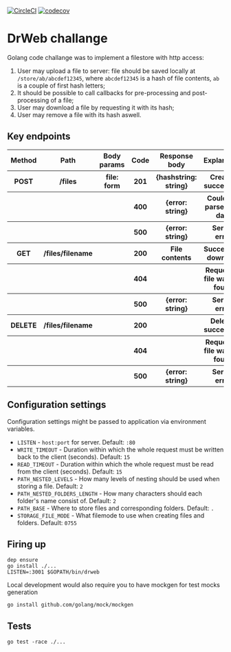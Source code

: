 [![CircleCI](https://circleci.com/gh/twonegatives/drweb_challenge.svg?style=svg)](https://circleci.com/gh/twonegatives/drweb_challenge)
[![codecov](https://codecov.io/gh/twonegatives/drweb_challenge/branch/master/graph/badge.svg)](https://codecov.io/gh/twonegatives/drweb_challenge)

# DrWeb challange

Golang code challange was to implement a filestore with http access:

1. User may upload a file to server: file should be saved locally at `/store/ab/abcdef12345`, where `abcdef12345` is a hash of file contents, `ab` is a couple of first hash letters;
2. It should be possible to call callbacks for pre-processing and post-processing of a file;
3. User may download a file by requesting it with its hash;
4. User may remove a file with its hash aswell.

## Key endpoints

<table>
  <thead>
    <tr>
      <th>Method</th>
      <th>Path</th>
      <th>Body params</th>
      <th>Code</th>
      <th>Response body</th>
      <th>Explanation</th>
    </tr>
  </thead>
  <tbody>
    <tr>
      <th>POST</th>
      <th>/files</th>
      <th>file: form</th>
      <th>201</th>
      <th>{hashstring: string}</th>
      <th>Created succesfully</th>
    </tr>
    <tr>
      <th></th>
      <th></th>
      <th></th>
      <th>400</th>
      <th>{error: string}</th>
      <th>Could not parse form data</th>
    </tr>
    <tr>
      <th></th>
      <th></th>
      <th></th>
      <th>500</th>
      <th>{error: string}</th>
      <th>Server error</th>
    </tr>
    <tr>
      <th>GET</th>
      <th>/files/filename</th>
      <th></th>
      <th>200</th>
      <th>File contents</th>
      <th>Successfull download</th>
    </tr>
    <tr>
      <th></th>
      <th></th>
      <th></th>
      <th>404</th>
      <th></th>
      <th>Requested file was not found</th>
    </tr>
    <tr>
      <th></th>
      <th></th>
      <th></th>
      <th>500</th>
      <th>{error: string}</th>
      <th>Server error</th>
    </tr>
    <tr>
      <th>DELETE</th>
      <th>/files/filename</th>
      <th></th>
      <th>200</th>
      <th></th>
      <th>Deleted succesfully</th>
    </tr>
    <tr>
      <th></th>
      <th></th>
      <th></th>
      <th>404</th>
      <th></th>
      <th>Requested file was not found</th>
    </tr>
    <tr>
      <th></th>
      <th></th>
      <th></th>
      <th>500</th>
      <th>{error: string}</th>
      <th>Server error</th>
    </tr>
  </tbody>
</table>

## Configuration settings

Configuration settings might be passed to application via environment variables.

* `LISTEN` - `host:port` for server. Default: `:80`
* `WRITE_TIMEOUT` - Duration within which the whole request must be written back to the client (seconds). Default: `15`
* `READ_TIMEOUT` - Duration within which the whole request must be read from the client (seconds). Default: `15`
* `PATH_NESTED_LEVELS` - How many levels of nesting should be used when storing a file. Default: `2`
* `PATH_NESTED_FOLDERS_LENGTH` - How many characters should each folder's name consist of. Default: `2`
* `PATH_BASE` - Where to store files and corresponding folders. Default: `.`
* `STORAGE_FILE_MODE` - What filemode to use when creating files and folders. Default: `0755`

## Firing up

```
dep ensure
go install ./...
LISTEN=:3001 $GOPATH/bin/drweb
```

Local development would also require you to have mockgen for test mocks generation
```
go install github.com/golang/mock/mockgen
```

## Tests

```
go test -race ./...
```
